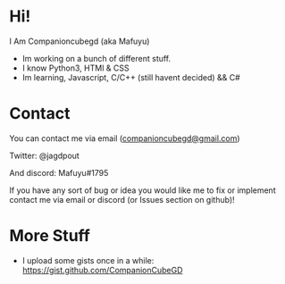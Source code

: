 # Hi!
I Am Companioncubegd (aka Mafuyu) 

- Im working on a bunch of different stuff.
- I know Python3, HTMl & CSS
- Im learning, Javascript, C/C++ (still havent decided) && C#

# Contact
You can contact me via email (companioncubegd@gmail.com) 

Twitter: @jagdpout

And discord: Mafuyu#1795

If you have any sort of bug or idea you would like me to fix or implement contact me via email or discord (or Issues section on github)!


# More Stuff
- I upload some gists once in a while: https://gist.github.com/CompanionCubeGD
